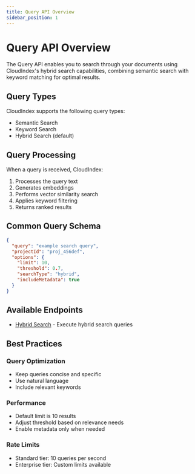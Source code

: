 ```yaml
---
title: Query API Overview
sidebar_position: 1
---
```


# Query API Overview

The Query API enables you to search through your documents using CloudIndex's hybrid search capabilities, combining semantic search with keyword matching for optimal results.

## Query Types

CloudIndex supports the following query types:
- Semantic Search
- Keyword Search
- Hybrid Search (default)

## Query Processing

When a query is received, CloudIndex:
1. Processes the query text
2. Generates embeddings
3. Performs vector similarity search
4. Applies keyword filtering
5. Returns ranked results

## Common Query Schema

```json
{
  "query": "example search query",
  "projectId": "proj_456def",
  "options": {
    "limit": 10,
    "threshold": 0.7,
    "searchType": "hybrid",
    "includeMetadata": true
  }
}
```

## Available Endpoints

- [Hybrid Search](/api-reference/query/hybrid-search) - Execute hybrid search queries

## Best Practices

### Query Optimization
- Keep queries concise and specific
- Use natural language
- Include relevant keywords

### Performance
- Default limit is 10 results
- Adjust threshold based on relevance needs
- Enable metadata only when needed

### Rate Limits
- Standard tier: 10 queries per second
- Enterprise tier: Custom limits available
